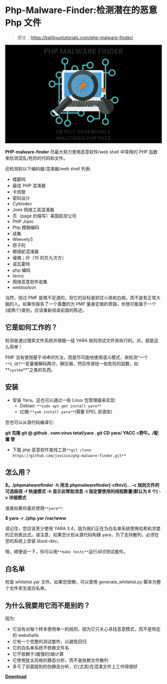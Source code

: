 # Php-Malware-Finder:检测潜在的恶意 Php 文件

> 原文：<https://kalilinuxtutorials.com/php-malware-finder/>

[![](img//b22c578a5cdd73c13042c6120ac43d55.png)](https://blogger.googleusercontent.com/img/a/AVvXsEjXCuvX3j6RYEyafaB2-l-YNcb7vds2nAfOH5N7zot5TNVmW6dwek9R7EhidHtavfNDLZ3SOG1TFgcuNEpMA6aztaS82APN_9oOD3ubKRBcbbdb8nUoUm_WR6m9i1r1T6-ThJefCzB3qdkc2ac_SC3q7mfDCAQLDJDB-BMU6BJM5yDfcyfkfsXU7Uke=s608)

**PHP-malware-finder** 尽最大努力使用恶意软件/web shell 中常用的 PHP 函数来检测混乱/危险的代码和文件。

还检测到以下编码器/混淆器/web shell 列表:

*   矮脚鸡
*   最佳 PHP 混淆器
*   卡宾胺
*   密码设计
*   Cyklodev
*   Joes 网络工具混淆器
*   页（page 的缩写）美国航空公司
*   PHP Jiami
*   Php 模糊编码
*   续集
*   Weevely3
*   原子的
*   眼镜蛇混淆器
*   毫微；纤（10 的负九次方）
*   诺瓦霍特
*   php 编码
*   tennc
*   网络恶意软件收集
*   webtoolsvn

当然，绕过 PMF 是微不足道的，但它的目标是抓住小孩和白痴，而不是有正常大脑的人。如果你报告了一个愚蠢的为 PMF 量身定做的旁路，你很可能属于一个(或两个)类别，应该重新阅读前面的陈述。

## 它是如何工作的？

检测是通过搜索文件系统并根据一组 YARA 规则测试文件来执行的。对，就是这么简单！

PMF 没有使用基于*哈希的*方法，而是尽可能地使用语义模式，来检测“一个`**$_GET**`变量被解码两次，解压缩，然后传递给一些危险的函数，如**`system`**”之类的东西。

## 安装

*   安装 Yara。这也可以通过一些 Linux 包管理器来实现:
    *   Debian: `**sudo apt-get install yara**`
    *   红帽:`**yum install yara**`(需要 EPEL 资源库)

您也可以从源代码编译它:

**git 克隆 git @ github . com:virus total/yara . git
CD yara/
YACC =野牛。/配置
使**

*   下载 php 恶意软件查找工具`**git clone https://github.com/jvoisin/php-malware-finder.git**`

## 怎么用？

**$。/phpmalwarefinder -h
用法 phpmalwarefinder[-cfhtvl]…
-c 规则文件的可选路径
-f 快速模式
-h 显示此帮助消息
-t 指定要使用的线程数量(默认为 8 个)
-v 详细模式**

或者如果你喜欢使用`**yara**`:

**$ yara -r ./php.yar /var/www**

请记住，您应该至少使用 YARA 3.4，因为我们正在为白名单系统使用哈希和贪婪的正则表达式。请注意，如果您计划从源代码构建 yara，为了支持散列，必须在您的系统上安装 libssl-dev。

哦，顺便说一下，你可以用`**make tests**`运行*综合*测试套件。

## 白名单

检查 whitelist.yar 文件。如果您很懒，可以使用 generate_whitelist.py 脚本为整个文件夹生成白名单。

## 为什么我要用它而不是别的？

因为:

*   它没有对每个样本使用单一的规则，因为它只关心寻找恶意模式，而不是特定的 webshells
*   它有一个完整的测试套件，以避免回归
*   它的白名单系统不依赖文件名
*   它不依赖于(缓慢的)熵计算
*   它使用犹太风格的静态分析，而不是依赖文件散列
*   多亏了前面提到的伪静态分析，它(尤其)在混淆文件上工作得很好

[**Download**](https://github.com/jvoisin/php-malware-finder)